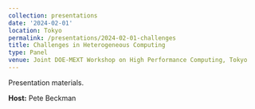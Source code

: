 ```yaml
---
collection: presentations
date: '2024-02-01'
location: Tokyo
permalink: /presentations/2024-02-01-challenges
title: Challenges in Heterogeneous Computing
type: Panel
venue: Joint DOE-MEXT Workshop on High Performance Computing, Tokyo
---
```


Presentation materials.


**Host:** Pete Beckman